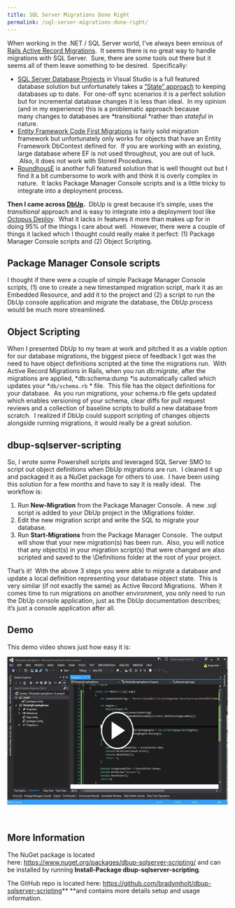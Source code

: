 ```yaml
---
title: SQL Server Migrations Done Right
permalink: /sql-server-migrations-done-right/
---
```


When working in the .NET / SQL Server world, I&#8217;ve always been envious of [Rails Active Record Migrations][1].  It seems there is no great way to handle migrations with SQL Server.  Sure, there are some tools out there but it seems all of them leave something to be desired.  Specifically:

- [SQL Server Database Projects][2] in Visual Studio is a full featured database solution but unfortunately takes a [&#8220;State&#8221; approach][3] to keeping databases up to date.  For one-off sync scenarios it is a perfect solution but for incremental database changes it is less than ideal.  In my opinion (and in my experience) this is a problematic approach because many changes to databases are *transitional *rather than *stateful* in nature.
- [Entity Framework Code First Migrations][4] is fairly solid migration framework but unfortunately only works for objects that have an Entity Framework DbContext defined for.  If you are working with an existing, large database where EF is not used throughout, you are out of luck.  Also, it does not work with Stored Procedures.
- [RoundhousE][5] is another full featured solution that is well thought out but I find it a bit cumbersome to work with and think it is overly complex in nature.  It lacks Package Manager Console scripts and is a little tricky to integrate into a deployment process.

**Then I came across [DbUp][6].**  DbUp is great because it&#8217;s simple, uses the _transitional_ approach and is easy to integrate into a deployment tool like [Octopus Deploy][7].  What it lacks in features it more than makes up for in doing 95% of the things I care about well.  However, there were a couple of things it lacked which I thought could really make it perfect: (1) Package Manager Console scripts and (2) Object Scripting.

## Package Manager Console scripts

I thought if there were a couple of simple Package Manager Console scripts, (1) one to create a new timestamped migration script, mark it as an Embedded Resource, and add it to the project and (2) a script to run the DbUp console application and migrate the database, the DbUp process would be much more streamlined.

## Object Scripting

When I presented DbUp to my team at work and pitched it as a viable option for our database migrations, the biggest piece of feedback I got was the need to have object definitions scripted at the time the migrations run.  With Active Record Migrations in Rails, when you run *db:migrate*, after the migrations are applied, *db:schema:dump *is automatically called which updates your *`db/schema.rb` * file.  This file has the object definitions for your database.  As you run migrations, your schema.rb file gets updated which enables versioning of your schema, clear diffs for pull request reviews and a collection of baseline scripts to build a new database from scratch.  I realized if DbUp could support scripting of changes objects alongside running migrations, it would really be a great solution.

## dbup-sqlserver-scripting

So, I wrote some Powershell scripts and leveraged SQL Server SMO to script out object definitions when DbUp migrations are run.  I cleaned it up and packaged it as a NuGet package for others to use.  I have been using this solution for a few months and have to say it is really ideal.  The workflow is:

1. Run **New-Migration** from the Package Manager Console.  A new .sql script is added to your DbUp project in the \Migrations folder.
2. Edit the new migration script and write the SQL to migrate your database.
3. Run **Start-Migrations** from the Package Manager Console.  The output will show that your new migration(s) has been run.  Also, you will notice that any object(s) in your migration script(s) that were changed are also scripted and saved to the \Definitions folder at the root of your project.

That&#8217;s it!  With the above 3 steps you were able to migrate a database and update a local definition representing your database object state.  This is very similar (if not exactly the same) as Active Record Migrations.  When it comes time to run migrations on another environment, you only need to run the DbUp console application, just as the DbUp documentation describes; it&#8217;s just a console application after all.

## Demo

This demo video shows just how easy it is:

<a href="https://www.youtube.com/watch?v=2uMsVl_Zk6Y" target="_blank"><img class="alignnone wp-image-2190 size-full" src="demo-thumbnail-1.png" alt="dbup-sqlserver-scripting Demo" width="575" height="338" /></a>

&nbsp;

## More Information

The NuGet package is located here: <https://www.nuget.org/packages/dbup-sqlserver-scripting/> and can be installed by running **Install-Package dbup-sqlserver-scripting**.

The GitHub repo is located here: <https://github.com/bradymholt/dbup-sqlserver-scripting>\*\* \*\*and contains more details setup and usage information.

&nbsp;

[1]: http://guides.rubyonrails.org/active_record_migrations.html
[2]: http://www.codeproject.com/Articles/825831/SQL-Server-Database-Development-in-Visual-Studio
[3]: http://paulstovell.com/blog/database-deployment
[4]: https://msdn.microsoft.com/en-us/data/jj591621.aspx
[5]: https://github.com/chucknorris/roundhouse
[6]: http://dbup.github.io/
[7]: https://octopusdeploy.com/
